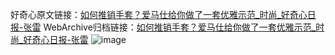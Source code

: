 好奇心原文链接：[如何推销手套？爱马仕给你做了一套优雅示范_时尚_好奇心日报-张雷](https://www.qdaily.com/articles/3729.html)
WebArchive归档链接：[如何推销手套？爱马仕给你做了一套优雅示范_时尚_好奇心日报-张雷](http://web.archive.org/web/20180919135821/http://www.qdaily.com:80/articles/3729.html)
![image](http://ww3.sinaimg.cn/large/007d5XDply1g3vd58xjooj30u02rb7wh)